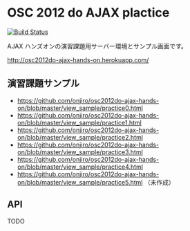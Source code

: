# OSC 2012 do AJAX plactice

[![Build Status](https://secure.travis-ci.org/onjiro/osc2012do-ajax-hands-on.png)](http://travis-ci.org/onjiro/osc2012do-ajax-hands-on)

AJAX ハンズオンの演習課題用サーバー環境とサンプル画面です。

http://osc2012do-ajax-hands-on.herokuapp.com/

## 演習課題サンプル

* https://github.com/onjiro/osc2012do-ajax-hands-on/blob/master/view_sample/practice0.html
* https://github.com/onjiro/osc2012do-ajax-hands-on/blob/master/view_sample/practice1.html
* https://github.com/onjiro/osc2012do-ajax-hands-on/blob/master/view_sample/practice2.html
* https://github.com/onjiro/osc2012do-ajax-hands-on/blob/master/view_sample/practice3.html
* https://github.com/onjiro/osc2012do-ajax-hands-on/blob/master/view_sample/practice4.html
* https://github.com/onjiro/osc2012do-ajax-hands-on/blob/master/view_sample/practice5.html （未作成）

## API

TODO